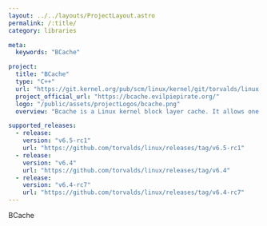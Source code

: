 ```yaml
---
layout: ../../layouts/ProjectLayout.astro
permalink: /:title/
category: libraries

meta:
  keywords: "BCache"

project:
  title: "BCache"
  type: "C++"
  url: "https://git.kernel.org/pub/scm/linux/kernel/git/torvalds/linux.git/"
  project_official_url: "https://bcache.evilpiepirate.org/"
  logo: "/public/assets/projectLogos/bcache.png"
  overview: "Bcache is a Linux kernel block layer cache. It allows one or more fast disk drives such as flash-based solid state drives (SSDs) to act as a cache for one or more slower hard disk drives. Hard drives are cheap and big, SSDs are fast but small and expensive. Wouldn't it be nice if you could transparently get the advantages of both? With Bcache, you can have your cake and eat it too. Bcache patches for the Linux kernel allow one to use SSDs to cache other block devices. It's analogous to L2Arc for ZFS, but Bcache also does writeback caching (besides just write through caching), and it's filesystem agnostic. It's designed to be switched on with a minimum of effort, and to work well without configuration on any setup. By default it won't cache sequential IO, just the random reads and writes that SSDs excel at. It's meant to be suitable for desktops, servers, high end storage arrays, and perhaps even embedded. The design goal is to be just as fast as the SSD and cached device (depending on cache hit vs. miss, and writethrough vs. writeback writes) to within the margin of error. It's not quite there yet, mostly for sequential reads. But testing has shown that it is emphatically possible, and even in some cases to do better - primarily random writes. It's also designed to be safe. Reliability is critical for anything that does writeback caching; if it breaks, you will lose data. Bcache is meant to be a superior alternative to battery backed up raid controllers, thus it must be reliable even if the power cord is yanked out. It won't return a write as completed until everything necessary to locate it is on stable storage, nor will writes ever be seen as partially completed (or worse, missing) in the event of power failure. A large amount of work has gone into making this work efficiently. Bcache is designed around the performance characteristics of SSDs. It's designed to minimize write inflation to the greatest extent possible, and never itself does random writes. It turns random writes into sequential writes - first when it writes them to the SSD, and then with writeback caching it can use your SSD to buffer gigabytes of writes and write them all out in order to your hard drive or raid array. If you've got a RAID6, you're probably aware of the painful random write penalty, and the expensive controllers with battery backup people buy to mitigate them. Now, you can use Linux's excellent software RAID and still get fast random writes, even on cheap hardware."

supported_releases:
  - release:
    version: "v6.5-rc1"
    url: "https://github.com/torvalds/linux/releases/tag/v6.5-rc1"
  - release:
    version: "v6.4"
    url: "https://github.com/torvalds/linux/releases/tag/v6.4"
  - release:
    version: "v6.4-rc7"
    url: "https://github.com/torvalds/linux/releases/tag/v6.4-rc7"
---
```


<p>BCache</p>
